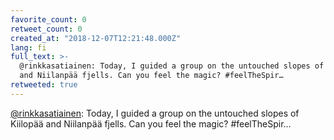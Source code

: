```yaml
---
favorite_count: 0
retweet_count: 0
created_at: "2018-12-07T12:21:48.000Z"
lang: fi
full_text: >-
  @rinkkasatiainen: Today, I guided a group on the untouched slopes of Kiilopää
  and Niilanpää fjells. Can you feel the magic? #feelTheSpir…
retweeted: true
---
```


[@rinkkasatiainen](https://twitter.com/rinkkasatiainen): Today, I guided a group
on the untouched slopes of Kiilopää and Niilanpää fjells. Can you feel the
magic? #feelTheSpir…
